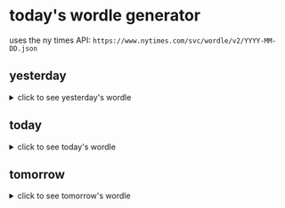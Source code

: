 # today's wordle generator

uses the ny times API: `https://www.nytimes.com/svc/wordle/v2/YYYY-MM-DD.json`

## yesterday

<details>
    <summary>click to see yesterday's wordle</summary>

    twirl

</details>

## today

<details>
    <summary>click to see today's wordle</summary>

    scant

</details>

## tomorrow

<details>
    <summary>click to see tomorrow's wordle</summary>

    lunge

</details>
